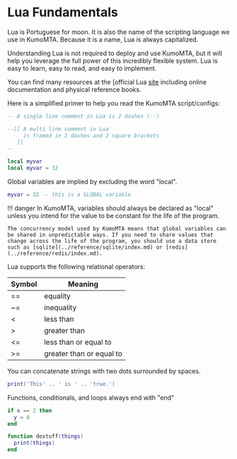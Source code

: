 # Lua Fundamentals

Lua is Portuguese for moon.  It is also the name of the scripting language we use in KumoMTA. Because it is a name, Lua is always capitalized.

Understanding Lua is not required to deploy and use KumoMTA, but it will help you leverage the full power of this incredibly flexible system. Lua is easy to learn, easy to read, and easy to implement.

You can find many resources at the [official Lua [site](https://www.lua.org/home.html) including online documentation and physical reference books.

Here is a simplified primer to help you read the KumoMTA script/configs:

```lua
-- A single line comment in Lua is 2 dashes (--)

--[[ A multi line comment in Lua
     is framed in 2 dashes and 2 square brackets
   ]]
--
```

```lua
local myvar
local myvar = 32
```

Global variables are implied by excluding the word "local".

```lua
myvar = 32 -- this is a GLOBAL variable
```

!!! danger
    In KumoMTA, variables should always be declared as "local" unless you intend for the value to be constant for the life of the program.

    The concurrency model used by KumoMTA means that global variables can be shared in unpredictable ways. If you need to share values that change across the life of the program, you should use a data store such as [sqlite](../reference/sqlite/index.md) or [redis](../reference/redis/index.md).

Lua supports the following relational operators:

| Symbol | Meaning                  |
| ------ | ------------------------ |
| ==     | equality                 |
| ~=     | inequality               |
| <      | less than                |
| >      | greater than             |
| <=     | less than or equal to    |
| >=     | greater than or equal to |

You can concatenate strings with two dots surrounded by spaces.

```lua
print('This' .. ' is ' .. 'true.')
```

Functions, conditionals, and loops always end with "end"

```lua
if x == 2 then
  y = 6
end

function dostuff(things)
  print(things)
end
```
